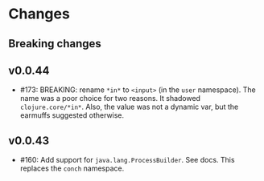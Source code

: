 # Changes

## Breaking changes

## v0.0.44
- #173: BREAKING: rename `*in*` to `<input>` (in the `user` namespace). The name
  was a poor choice for two reasons. It shadowed `clojure.core/*in*`. Also, the
  value was not a dynamic var, but the earmuffs suggested otherwise.

## v0.0.43
- #160: Add support for `java.lang.ProcessBuilder`. See docs. This replaces the
  `conch` namespace.
